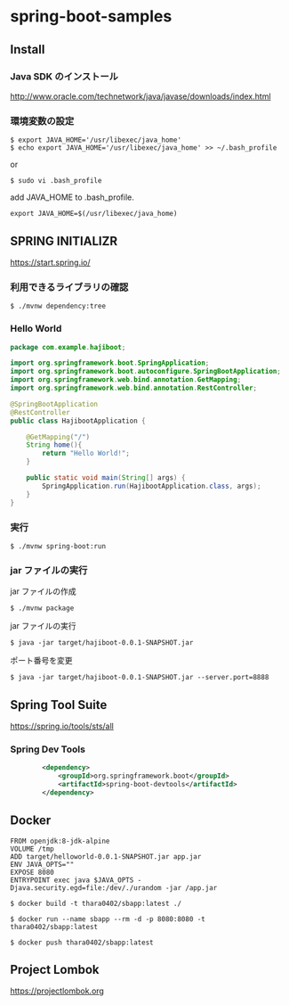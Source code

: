 # spring-boot-samples

## Install

### Java SDK のインストール

http://www.oracle.com/technetwork/java/javase/downloads/index.html

### 環境変数の設定

```shell-session
$ export JAVA_HOME='/usr/libexec/java_home'
$ echo export JAVA_HOME='/usr/libexec/java_home' >> ~/.bash_profile
```

or

```shell-session
$ sudo vi .bash_profile
```

add JAVA_HOME to .bash_profile.

```shell-session
export JAVA_HOME=$(/usr/libexec/java_home)
```

## SPRING INITIALIZR

https://start.spring.io/

### 利用できるライブラリの確認

```shell-session
$ ./mvnw dependency:tree
```

### Hello World

```java
package com.example.hajiboot;

import org.springframework.boot.SpringApplication;
import org.springframework.boot.autoconfigure.SpringBootApplication;
import org.springframework.web.bind.annotation.GetMapping;
import org.springframework.web.bind.annotation.RestController;

@SpringBootApplication
@RestController
public class HajibootApplication {

	@GetMapping("/")
	String home(){
		return "Hello World!";
	}

	public static void main(String[] args) {
		SpringApplication.run(HajibootApplication.class, args);
	}
}
```

### 実行

```shell-session
$ ./mvnw spring-boot:run
```

### jar ファイルの実行

jar ファイルの作成

```shell-session
$ ./mvnw package
```

jar ファイルの実行

```shell-session
$ java -jar target/hajiboot-0.0.1-SNAPSHOT.jar
```

ポート番号を変更

```shell-session
$ java -jar target/hajiboot-0.0.1-SNAPSHOT.jar --server.port=8888
```

## Spring Tool Suite

https://spring.io/tools/sts/all

### Spring Dev Tools

```xml
		<dependency>
			<groupId>org.springframework.boot</groupId>
			<artifactId>spring-boot-devtools</artifactId>
		</dependency>
```

## Docker

```shell-session
FROM openjdk:8-jdk-alpine
VOLUME /tmp
ADD target/helloworld-0.0.1-SNAPSHOT.jar app.jar
ENV JAVA_OPTS=""
EXPOSE 8080
ENTRYPOINT exec java $JAVA_OPTS -Djava.security.egd=file:/dev/./urandom -jar /app.jar
```

```shell-session
$ docker build -t thara0402/sbapp:latest ./
```

```shell-session
$ docker run --name sbapp --rm -d -p 8080:8080 -t thara0402/sbapp:latest
```

```shell-session
$ docker push thara0402/sbapp:latest
```

## Project Lombok

https://projectlombok.org










